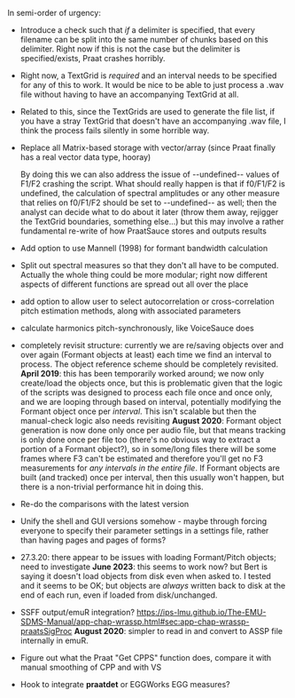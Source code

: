 In semi-order of urgency:

- Introduce a check such that *if* a delimiter is specified, that every filename can be split into the same number of chunks based on this delimiter. Right now if this is not the case but the delimiter is specified/exists, Praat crashes horribly.

- Right now, a TextGrid is *required* and an interval needs to be specified for any of this to work. It would be nice to be able to just process a
  .wav file without having to have an accompanying TextGrid at all.
  
- Related to this, since the TextGrids are used to generate the file list, if you have a stray TextGrid that doesn't have an accompanying .wav file, I think the process fails silently in some horrible way.

- Replace all Matrix-based storage with vector/array (since Praat finally has a real vector data type, hooray)

  By doing this we can also address the issue of --undefined-- values of F1/F2 crashing the script. What should really happen is that if f0/F1/F2 is undefined, the calculation of spectral amplitudes or any other measure that relies on f0/F1/F2 should be set to --undefined-- as well; then the analyst can decide what to do about it later (throw them away, rejigger the TextGrid boundaries, something else...) but this may involve a rather fundamental re-write of how PraatSauce stores and outputs results
      
- Add option to use Mannell (1998) for formant bandwidth calculation

- Split out spectral measures so that they don't all have to be computed. Actually the whole thing could be more modular; right now different aspects of different functions are spread out all over the place

- add option to allow user to select autocorrelation or cross-correlation pitch estimation methods, along with associated parameters

- calculate harmonics pitch-synchronously, like VoiceSauce does

- completely revisit structure: currently we are re/saving objects over and over again (Formant objects at least) each time we find an interval to process. The object reference scheme should be completely revisited. **April 2019**: this has been temporarily worked around; we now only create/load the objects once, but this is problematic given that the logic of the scripts was designed to process each file once and once only, and we are looping through based on interval, potentially modifying the Formant object once per *interval*. This isn't scalable but then the manual-check logic also needs revisiting **August 2020**: Formant object generation is now done only once per audio file, but that means tracking is only done once per file too (there's no obvious way to extract a portion of a Formant object?), so in some/long files there will be some frames where F3 can't be estimated and therefore you'll get no F3 measurements for *any intervals in the entire file*. If Formant objects are built (and tracked) once per interval, then this usually won't happen, but there is a non-trivial performance hit in doing this.

- Re-do the comparisons with the latest version

- Unify the shell and GUI versions somehow - maybe through forcing everyone to specify their parameter settings in a settings file, rather than having pages and pages of forms?

- 27.3.20: there appear to be issues with loading Formant/Pitch objects; need to investigate **June 2023**: this seems to work now? but Bert is saying it doesn't load objects from disk even when asked to. I tested and it seems to be OK; but objects are *always* written back to disk at the end of each run, even if loaded from disk/unchanged.

- SSFF output/emuR integration? https://ips-lmu.github.io/The-EMU-SDMS-Manual/app-chap-wrassp.html#sec:app-chap-wrassp-praatsSigProc **August 2020**: simpler to read in and convert to ASSP file internally in emuR.

- Figure out what the Praat "Get CPPS" function does, compare it with manual smoothing of CPP and with VS

- Hook to integrate **praatdet** or EGGWorks EGG measures?
